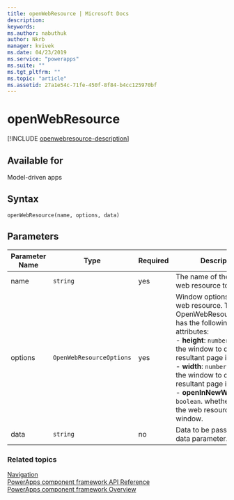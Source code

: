 ```yaml
---
title: openWebResource | Microsoft Docs
description: 
keywords:
ms.author: nabuthuk
author: Nkrb
manager: kvivek
ms.date: 04/23/2019
ms.service: "powerapps"
ms.suite: ""
ms.tgt_pltfrm: ""
ms.topic: "article"
ms.assetid: 27a1e54c-71fe-450f-8f84-b4cc125970bf
---
```


# openWebResource

[!INCLUDE [openwebresource-description](includes/openwebresource-description.md)]

## Available for 

Model-driven apps

## Syntax

`openWebResource(name, options, data)`

## Parameters

| Parameter Name|Type|Required|Description|
| ------------- |----|--------|-----------|
|name|`string`|yes|The name of the HTML web resource to open.|
|options|`OpenWebResourceOptions`|yes|Window options for the web resource. The OpenWebResourceOptions has the following attributes:<br/>- **height**: `number`. Height of the window to display the resultant page in pixels.<br/>- **width**: `number`. Width of the window to display the resultant page in pixels.<br/>- **openInNewWindow**: `boolean`. whether to open the web resource in a new window.|
|data|`string`|no|Data to be passed into the data parameter.

### Related topics

[Navigation](../navigation.md)<br/>
[PowerApps component framework API Reference](../../reference/index.md)<br/>
[PowerApps component framework Overview](../../overview.md)